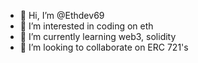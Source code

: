 - 👋 Hi, I’m @Ethdev69
- 👀 I’m interested in coding on eth
- 🌱 I’m currently learning web3, solidity
- 💞️ I’m looking to collaborate on ERC 721's

<!---
Ethdev69/Ethdev69 is a ✨ special ✨ repository because its `README.md` (this file) appears on your GitHub profile.
You can click the Preview link to take a look at your changes.
--->
